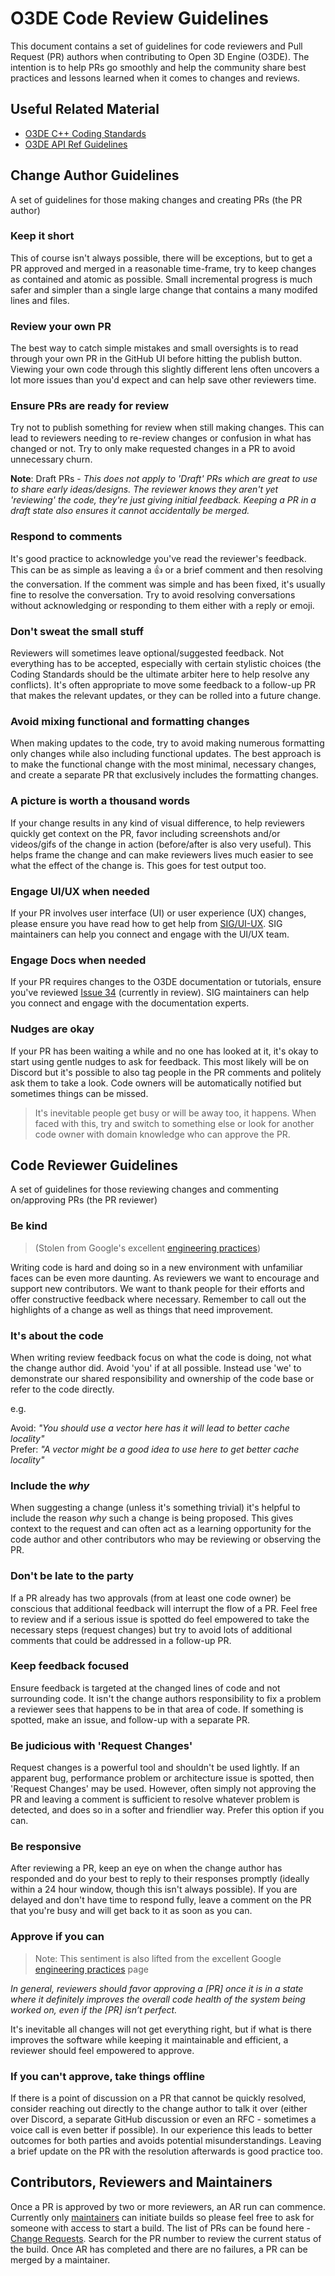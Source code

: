 # O3DE Code Review Guidelines

This document contains a set of guidelines for code reviewers and Pull Request (PR) authors when contributing to Open 3D Engine (O3DE). The intention is to help PRs go smoothly and help the community share best practices and lessons learned when it comes to changes and reviews.

## Useful Related Material

- [O3DE C++ Coding Standards](https://github.com/o3de/sig-core/blob/main/governance/Coding-Standards-and-Style-Guide.md#o3de-c-coding-standards-)
- [O3DE API Ref Guidelines](https://github.com/o3de/sig-core/blob/main/governance/API-Ref-Guidelines-Update.md)

## Change Author Guidelines

A set of guidelines for those making changes and creating PRs (the PR author)

### Keep it short

This of course isn't always possible, there will be exceptions, but to get a PR approved and merged in a reasonable time-frame, try to keep changes as contained and atomic as possible. Small incremental progress is much safer and simpler than a single large change that contains a many modifed lines and files.

### Review your own PR

The best way to catch simple mistakes and small oversights is to read through your own PR in the GitHub UI before hitting the publish button. Viewing your own code through this slightly different lens often uncovers a lot more issues than you'd expect and can help save other reviewers time.

### Ensure PRs are ready for review

Try not to publish something for review when still making changes. This can lead to reviewers needing to re-review changes or confusion in what has changed or not. Try to only make requested changes in a PR to avoid unnecessary churn.

**Note**: Draft PRs - _This does not apply to 'Draft' PRs which are great to use to share early ideas/designs. The reviewer knows they aren't yet 'reviewing' the code, they're just giving initial feedback. Keeping a PR in a draft state also ensures it cannot accidentally be merged._

### Respond to comments

It's good practice to acknowledge you've read the reviewer's feedback. This can be as simple as leaving a 👍 or a brief comment and then resolving the conversation. If the comment was simple and has been fixed, it's usually fine to resolve the conversation. Try to avoid resolving conversations without acknowledging or responding to them either with a reply or emoji.

### Don't sweat the small stuff

Reviewers will sometimes leave optional/suggested feedback. Not everything has to be accepted, especially with certain stylistic choices (the Coding Standards should be the ultimate arbiter here to help resolve any conflicts). It's often appropriate to move some feedback to a follow-up PR that makes the relevant updates, or they can be rolled into a future change.

### Avoid mixing functional and formatting changes

When making updates to the code, try to avoid making numerous formatting only changes while also including functional updates. The best approach is to make the functional change with the most minimal, necessary changes, and create a separate PR that exclusively includes the formatting changes.

### A picture is worth a thousand words

If your change results in any kind of visual difference, to help reviewers quickly get context on the PR, favor including screenshots and/or videos/gifs of the change in action (before/after is also very useful). This helps frame the change and can make reviewers lives much easier to see what the effect of the change is. This goes for test output too.

### Engage UI/UX when needed

If your PR involves user interface (UI) or user experience (UX) changes, please ensure you have read how to get help from [SIG/UI-UX](https://github.com/o3de/sig-ui-ux/blob/main/governance/UX%20Intake%20Process.md). SIG maintainers can help you connect and engage with the UI/UX team.

### Engage Docs when needed

If your PR requires changes to the O3DE documentation or tutorials, ensure you've reviewed [Issue 34](https://github.com/o3de/sig-docs-community/issues/43) (currently in review). SIG maintainers can help you connect and engage with the documentation experts.

### Nudges are okay

If your PR has been waiting a while and no one has looked at it, it's okay to start using gentle nudges to ask for feedback. This most likely will be on Discord but it's possible to also tag people in the PR comments and politely ask them to take a look. Code owners will be automatically notified but sometimes things can be missed.

> It's inevitable people get busy or will be away too, it happens. When faced with this, try and switch to something else or look for another code owner with domain knowledge who can approve the PR.

## Code Reviewer Guidelines

A set of guidelines for those reviewing changes and commenting on/approving PRs (the PR reviewer)

### Be kind

> (Stolen from Google's excellent [engineering practices](https://google.github.io/eng-practices/review/reviewer/comments.html))

Writing code is hard and doing so in a new environment with unfamiliar faces can be even more daunting. As reviewers we want to encourage and support new contributors. We want to thank people for their efforts and offer constructive feedback where necessary. Remember to call out the highlights of a change as well as things that need improvement.

### It's about the code

When writing review feedback focus on what the code is doing, not what the change author did. Avoid 'you' if at all possible. Instead use 'we' to demonstrate our shared responsibility and ownership of the code base or refer to the code directly.

e.g.

Avoid: _"You should use a vector here has it will lead to better cache locality"_  
Prefer: _"A vector might be a good idea to use here to get better cache locality"_

### Include the _why_

When suggesting a change (unless it's something trivial) it's helpful to include the reason _why_ such a change is being proposed. This gives context to the request and can often act as a learning opportunity for the code author and other contributors who may be reviewing or observing the PR.

### Don't be late to the party

If a PR already has two approvals (from at least one code owner) be conscious that additional feedback will interrupt the flow of a PR. Feel free to review and if a serious issue is spotted do feel empowered to take the necessary steps (request changes) but try to avoid lots of additional comments that could be addressed in a follow-up PR.

### Keep feedback focused

Ensure feedback is targeted at the changed lines of code and not surrounding code. It isn't the change authors responsibility to fix a problem a reviewer sees that happens to be in that area of code. If something is spotted, make an issue, and follow-up with a separate PR.

### Be judicious with 'Request Changes'

Request changes is a powerful tool and shouldn't be used lightly. If an apparent bug, performance problem or architecture issue is spotted, then 'Request Changes' may be used. However, often simply not approving the PR and leaving a comment is sufficient to resolve whatever problem is detected, and does so in a softer and friendlier way. Prefer this option if you can.

### Be responsive

After reviewing a PR, keep an eye on when the change author has responded and do your best to reply to their responses promptly (ideally within a 24 hour window, though this isn't always possible). If you are delayed and don't have time to respond fully, leave a comment on the PR that you're busy and will get back to it as soon as you can.

### Approve if you can

> Note: This sentiment is also lifted from the excellent Google [engineering practices](https://google.github.io/eng-practices/review/reviewer/standard.html) page

_In general, reviewers should favor approving a [PR] once it is in a state where it definitely improves the overall code health of the system being worked on, even if the [PR] isn’t perfect._

It's inevitable all changes will not get everything right, but if what is there improves the software while keeping it maintainable and efficient, a reviewer should feel empowered to approve.

### If you can't approve, take things offline

If there is a point of discussion on a PR that cannot be quickly resolved, consider reaching out directly to the change author to talk it over (either over Discord, a separate GitHub discussion or even an RFC - sometimes a voice call is even better if possible). In our experience this leads to better outcomes for both parties and avoids potential misunderstandings. Leaving a brief update on the PR with the resolution afterwards is good practice too.

## Contributors, Reviewers and Maintainers

Once a PR is approved by two or more reviewers, an AR run can commence. Currently only [maintainers](https://github.com/orgs/o3de/teams/maintainers) can initiate builds so please feel free to ask for someone with access to start a build. The list of PRs can be found here - [Change Requests](https://jenkins.build.o3de.org/job/O3DE/view/change-requests/). Search for the PR number to review the current status of the build. Once AR has completed and there are no failures, a PR can be merged by a maintainer.
